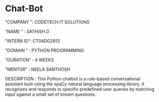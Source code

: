 # Chat-Bot

"COMPANY ": CODETECH IT SOLUTIONS

"NAME " : SATHISH.D

"INTERN ID": CT04DG2813

"DOMAIN " : PYTHON PROGRAMMING

"DURATION" : 4 WEEKS

"MENTOR" : NEELA SANTHOSH


DESCRIPTION : This Python chatbot is a rule-based conversational assistant built using the spaCy natural language processing library. It recognizes and responds to specific predefined user queries by matching input against a small set of known questions.
